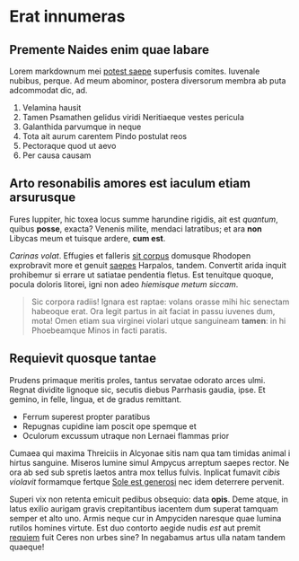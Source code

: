 # Erat innumeras

## Premente Naides enim quae labare

Lorem markdownum mei [potest saepe](http://www.o-tacito.net/lapidis.php)
superfusis comites. Iuvenale nubibus, perque. Ad meum abominor, postera
diversorum membra ab puta adcommodat dic, ad.

1. Velamina hausit
2. Tamen Psamathen gelidus viridi Neritiaeque vestes pericula
3. Galanthida parvumque in neque
4. Tota ait aurum carentem Pindo postulat reos
5. Pectoraque quod ut aevo
6. Per causa causam

## Arto resonabilis amores est iaculum etiam arsurusque

Fures Iuppiter, hic toxea locus summe harundine rigidis, ait est *quantum*,
quibus **posse**, exacta? Venenis milite, mendaci latratibus; et ara **non**
Libycas meum et tuisque ardere, **cum est**.

*Carinas volat*. Effugies et falleris [sit
corpus](http://inamabile-et.io/nigras-quorum.html) domusque Rhodopen exprobravit
more et genuit [saepes](http://pecudissic.io/palmitehippotades.html) Harpalos,
tandem. Convertit arida inquit prohibemur si errare ut satiatae pendentia
fletus. Est tenuitque quoque, pocula doloris litorei, igni non adeo *hiemisque
metum siccam*.

> Sic corpora radiis! Ignara est raptae: volans orasse mihi hic senectam
> habeoque erat. Ora legit partus in ait faciat in passu iuvenes dum, mota! Omen
> etiam sua virginei violari utque sanguineam **tamen**: in hi Phoebeamque Minos
> in facti paratis.

## Requievit quosque tantae

Prudens primaque meritis proles, tantus servatae odorato arces ulmi. Regnat
dividite lignoque sic, secutis diebus Parrhasis gaudia, ipse. Et gemino, in
felle, lingua, et de gradus remittant.

- Ferrum superest propter paratibus
- Repugnas cupidine iam poscit ope spemque et
- Oculorum excussum utraque non Lernaei flammas prior

Cumaea qui maxima Threiciis in Alcyonae sitis nam qua tam timidas animal i
hirtus sanguine. Miseros lumine simul Ampycus arreptum saepes rector. Ne ora ab
sed sub spretis laetos antra mox tellus fulvis. Inplicat fumavit *cibis
violavit* formamque fertque [Sole est generosi](http://at.com/) nec idem
deterrere pervenit.

Superi vix non retenta emicuit pedibus obsequio: data **opis**. Deme atque, in
latus exilio aurigam gravis crepitantibus iacentem dum superat tamquam semper et
alto uno. Armis neque cur in Ampyciden naresque quae lumina rutilos homines
virtute. Est duo contorto aegide nudis *est* aut premit
[requiem](http://aut-et.org/qui.html) fuit Ceres non urbes sine? In negabamus
artus ulla natam tandem quaeque!
